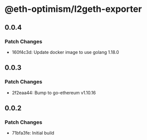# @eth-optimism/l2geth-exporter

## 0.0.4

### Patch Changes

- 160f4c3d: Update docker image to use golang 1.18.0

## 0.0.3

### Patch Changes

- 2f2eaa44: Bump to go-ethereum v1.10.16

## 0.0.2

### Patch Changes

- 71bfa3fe: Initial build
